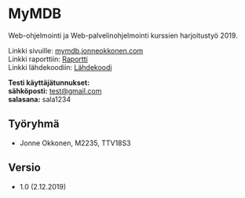 # MyMDB

Web-ohjelmointi ja Web-palvelinohjelmointi kurssien harjoitustyö 2019.

Linkki sivuille: [mymdb.jonneokkonen.com](https://mymdb.jonneokkonen.com)   
Linkki raporttiin: [Raportti](Dokumentaatio/Raportti.md)  
Linkki lähdekoodiin: [Lähdekoodi](https://gitlab.labranet.jamk.fi/M2235/mymoviedatabase/tree/master/laravel)  

**Testi käyttäjätunnukset:**  
**sähköposti:** test@gmail.com  
**salasana:** sala1234  

## Työryhmä
- Jonne Okkonen, M2235, TTV18S3

## Versio
- 1.0 (2.12.2019)
